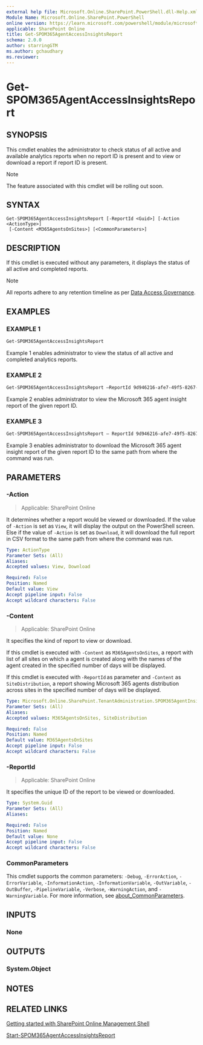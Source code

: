 ```yaml
---
external help file: Microsoft.Online.SharePoint.PowerShell.dll-Help.xml
Module Name: Microsoft.Online.SharePoint.PowerShell
online version: https://learn.microsoft.com/powershell/module/microsoft.online.sharepoint.powershell/get-SPOM365AgentAccessInsightsReport 
applicable: SharePoint Online
title: Get-SPOM365AgentAccessInsightsReport
schema: 2.0.0
author: starringGTM
ms.author: gchaudhary
ms.reviewer:
---
```


# Get-SPOM365AgentAccessInsightsReport

## SYNOPSIS

This cmdlet enables the administrator to check status of all active and available analytics reports when no report ID is present and to view or download a report if report ID is present.

> [!NOTE]
> The feature associated with this cmdlet will be rolling out soon.

## SYNTAX

```
Get-SPOM365AgentAccessInsightsReport [-ReportId <Guid>] [-Action <ActionType>]
 [-Content <M365AgentsOnSites>] [<CommonParameters>]
```

## DESCRIPTION

If this cmdlet is executed without any parameters, it displays the status of all active and completed reports.
> [!NOTE]
> All reports adhere to any retention timeline as per [Data Access Governance](/sharepoint/data-access-governance-reports).

## EXAMPLES

### EXAMPLE 1

```powershell
Get-SPOM365AgentAccessInsightsReport
```

Example 1 enables administrator to view the status of all active and completed analytics reports.

### EXAMPLE 2

```powershell
Get-SPOM365AgentAccessInsightsReport –ReportId 9d946216-afe7-49f5-8267-7b662435c70b
```

Example 2 enables administrator to view the Microsoft 365 agent insight report of the given report ID.

### EXAMPLE 3

```powershell
Get-SPOM365AgentAccessInsightsReport – ReportId 9d946216-afe7-49f5-8267-7b662435c70b -Action Download
```

Example 3 enables administrator to download the Microsoft 365 agent insight report of the given report ID to the same path from where the command was run.

## PARAMETERS

### -Action

> Applicable: SharePoint Online

It determines whether a report would be viewed or downloaded. If the value of `-Action` is set as `View`, it will display the output on the PowerShell screen. Else if the value of `-Action` is set as `Download`, it will download the full report in CSV format to the same path from where the command was run.

```yaml
Type: ActionType
Parameter Sets: (All)
Aliases:
Accepted values: View, Download

Required: False
Position: Named
Default value: View
Accept pipeline input: False
Accept wildcard characters: False
```

### -Content

> Applicable: SharePoint Online

It specifies the kind of report to view or download.

If this cmdlet is executed with `-Content` as `M365AgentsOnSites`, a report with list of all sites on which a agent is created along with the names of the agent created in the specified number of days will be displayed.

If this cmdlet is executed with `-ReportId` as parameter and `-Content` as `SiteDistribution`, a report showing Microsoft 365 agents distribution across sites in the specified number of days will be displayed.

```yaml
Type: Microsoft.Online.SharePoint.TenantAdministration.SPOM365AgentInsightType
Parameter Sets: (All)
Aliases:
Accepted values: M365AgentsOnSites, SiteDistribution

Required: False
Position: Named
Default value: M365AgentsOnSites
Accept pipeline input: False
Accept wildcard characters: False
```

### -ReportId

> Applicable: SharePoint Online

It specifies the unique ID of the report to be viewed or downloaded.

```yaml
Type: System.Guid
Parameter Sets: (All)
Aliases:

Required: False
Position: Named
Default value: None
Accept pipeline input: False
Accept wildcard characters: False
```

### CommonParameters

This cmdlet supports the common parameters: `-Debug`, `-ErrorAction`, `-ErrorVariable`, `-InformationAction`, `-InformationVariable`, `-OutVariable`, `-OutBuffer`, `-PipelineVariable`, `-Verbose`, `-WarningAction`, and `-WarningVariable`. For more information, see [about_CommonParameters](https://go.microsoft.com/fwlink/?LinkID=113216).

## INPUTS

### None

## OUTPUTS

### System.Object

## NOTES

## RELATED LINKS

[Getting started with SharePoint Online Management Shell](/powershell/sharepoint/sharepoint-online/connect-sharepoint-online)

[Start-SPOM365AgentAccessInsightsReport](./Start-SPOM365AgentAccessInsightsReport.md)
